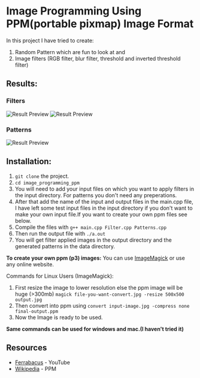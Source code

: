 # Image Programming Using PPM(portable pixmap) Image Format

In this project I have tried to create:
1. Random Pattern which are fun to look at and
2. Image filters (RGB filter, blur filter, threshold and inverted threshold filter)

## Results:
### Filters
![Result Preview](https://github.com/PraveenKum11/cpp_projects/blob/main/misc/itachi_out.png)
![Result Preview](https://github.com/PraveenKum11/cpp_projects/blob/main/misc/mikasa.png)

### Patterns
![Result Preview](https://github.com/PraveenKum11/cpp_projects/blob/main/misc/pattern.png)

## Installation:
1. `git clone` the project.
2. `cd image_programming_ppm`
3. You will need to add your input files on which you want to apply filters in the input directory. For patterns you don't need any preperations.
4. After that add the name of the input and output files in the main.cpp file, I have left some test input files in the input directory if you don't want to make your own input file.If you want to create your own ppm files see below.
5. Compile the files with `g++ main.cpp Filter.cpp Patterns.cpp`
6. Then run the output file with `./a.out`
7. You will get filter applied images in the output directory and the generated patterns in the data directory.

**To create your own ppm (p3) images:**
You can use [ImageMagick](https://imagemagick.org/script/download.php)
or use any online website.

Commands for Linux Users (ImageMagick):
1. First resize the image to lower resolution else the ppm image will be huge (>300mb) `magick file-you-want-convert.jpg -resize 500x500 output.jpg`
2. Then convert into ppm using `convert input-image.jpg -compress none final-output.ppm`
3. Now the Image is ready to be used.

**Same commands can be used for windows and mac.(I haven't tried it)**

## Resources
* [Ferrabacus](https://youtu.be/HGHbcRscFsg?list=PLwUV0WxQzx_JG2g8_Od5-T_HFTcqGYN4d) - YouTube
* [Wikipedia](https://en.wikipedia.org/wiki/Netpbm#File_formats) - PPM
